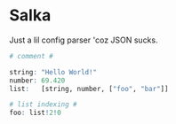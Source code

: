 # Salka

Just a lil config parser 'coz JSON sucks.

```r
# comment #

string: "Hello World!"
number: 69.420
list:   [string, number, ["foo", "bar"]]

# list indexing #
foo: list!2!0
```
